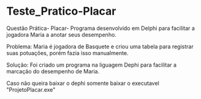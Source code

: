 # Teste_Pratico-Placar
Questão Prática- Placar- Programa desenvolvido em Delphi para facilitar a jogadora Maria a anotar seus desempenho.

Problema: Maria é jogadora de Basquete e criou uma tabela para registrar suas potuações, porém fazia isso manualmente.

Solução: Foi criado um programa na liguagem Dephi  para facilitar a marcação do desempenho de Maria.

Caso não queira baixar o dephi somente baixar o executavel "ProjetoPlacar.exe"

